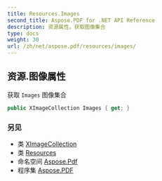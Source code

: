 ```yaml
---
title: Resources.Images
second_title: Aspose.PDF for .NET API Reference
description: 资源属性。获取图像集合
type: docs
weight: 30
url: /zh/net/aspose.pdf/resources/images/
---
```

## 资源.图像属性

获取 `Images` 图像集合

```csharp
public XImageCollection Images { get; }
```

### 另见

* 类 [XImageCollection](../../ximagecollection/)
* 类 [Resources](../)
* 命名空间 [Aspose.Pdf](../../../aspose.pdf/)
* 程序集 [Aspose.PDF](../../../)